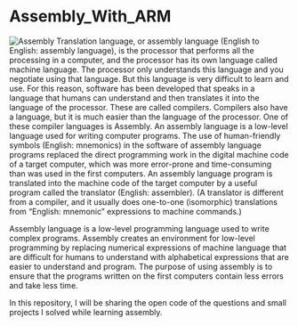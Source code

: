 # Assembly_With_ARM
![Assembly](https://en3yksrguy-flywheel.netdna-ssl.com/wp-content/uploads/01-Assembly-Branding-Hotel-Logotype-Ragged-Edge-London-UK-BPO.jpg)
Translation language, or assembly language (English to English: assembly language), is the processor that performs all the processing in a computer, and the processor has its own language called machine language. The processor only understands this language and you negotiate using that language. But this language is very difficult to learn and use. For this reason, software has been developed that speaks in a language that humans can understand and then translates it into the language of the processor. These are called compilers. Compilers also have a language, but it is much easier than the language of the processor. One of these compiler languages ​​is Assembly. An assembly language is a low-level language used for writing computer programs. The use of human-friendly symbols (English: mnemonics) in the software of assembly language programs replaced the direct programming work in the digital machine code of a target computer, which was more error-prone and time-consuming than was used in the first computers. An assembly language program is translated into the machine code of the target computer by a useful program called the translator (English: assembler). (A translator is different from a compiler, and it usually does one-to-one (isomorphic) translations from “English: mnemonic” expressions to machine commands.)<br/>

Assembly language is a low-level programming language used to write complex programs. Assembly creates an environment for low-level programming by replacing numerical expressions of machine language that are difficult for humans to understand with alphabetical expressions that are easier to understand and program. The purpose of using assembly is to ensure that the programs written on the first computers contain less errors and take less time.<br/>

In this repository, I will be sharing the open code of the questions and small projects I solved while learning assembly.
